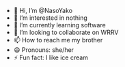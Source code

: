 - 👋 Hi, I’m @NasoYako
- 👀 I’m interested in nothing
- 🌱 I’m currently learning software
- 💞️ I’m looking to collaborate on WRRV 
- 📫 How to reach me my brother
- 😄 Pronouns: she/her
- ⚡ Fun fact: I like ice cream

<!---
NasoYako/NasoYako is a ✨ special ✨ repository because its `README.md` (this file) appears on your GitHub profile.
You can click the Preview link to take a look at your changes.
--->
